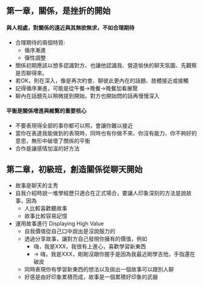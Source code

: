## 第一章，關係，是挫折的開始
#### 與人相處，對關係的遠近與其無欲無求，不如合理期待
* 合理期待的兩個特質:
	* 循序漸進
	* 彈性調整
* 關係初期應該以想多認識對方、也讓他認識我、營造愉快的聊天氛圍、先觀察是否聊得來。
* 若OK，則在深入，像是再次約會、聊彼此更內在的話題、肢體接近或接觸
* 記得循序漸進，可能是從午餐->晚餐->晚餐加看展覽
* 聊內在話題先以稍微提到開始，對方也開始問的話再慢慢深入
#### 平衡是關係增進與維繫的重要核心
* 不要表現得全部的事你都可以照，會讓你難以接近
* 當你在表達我能做到的表現時，同時也有你做不來、你沒有能力、你不夠好的意思，無形中破壞了關係的平衡
* 合作是讓感情加溫的好方法
## 第二章，初級班，創造關係從聊天開始
* 故事是聊天的主秀
* 自我介紹時說一堆學經歷只適合在正式場合，要讓人印象深刻的方法是說故事，因為
	* 人比較喜歡聽故事
	* 故事比較容易記憶
* 運用故事進行 Displaying High Value
	* 自我價值從自己口中說出是沒說服力的
	* 透過分享故事，讓對方自己發現你擁有的價值，例如
		* 嗨，我是XXX，我很有上進心，喜歡學習新東西
		* -> 嗨，我是XXX，剛剛沒跟你握手是因為我最近剛學吉他，手指還在破皮
	* 同時表現你有學習新東西的想法以及拋出一個故事可以跟別人聊
	* 好感是由好印象累積而成，故事是一個累積好印象的武器
<!--stackedit_data:
eyJoaXN0b3J5IjpbLTE1NDk2MzQwNTksLTEwOTA0ODk4MjEsLT
E2MjM2NjgzMjgsLTEwMjI5MTgxNzksLTE2Nzk2NjE1OTNdfQ==

-->